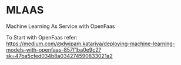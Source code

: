 # MLAAS
Machine Learning As Service with OpenFaas  

To Start with OpenFaas refer: https://medium.com/@dwipam.katariya/deploying-machine-learning-models-with-openfaas-857f1ba0e9c2?sk=47ba5cfed034b8a034274590833021a2
